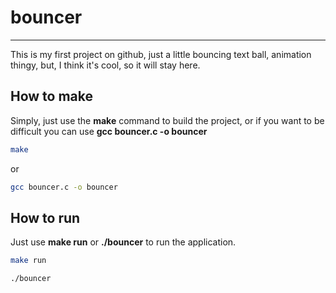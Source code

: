 # bouncer
---
This is my first project on github, just a little bouncing text ball, animation thingy, but, I think it's cool, so it will stay here.

## How to make
Simply, just use the **make** command to build the project, or if you want to be difficult you can use **gcc bouncer.c -o bouncer**

```bash
make
```

or 

```bash
gcc bouncer.c -o bouncer
```


## How to run
Just use **make run** or **./bouncer** to run the application.
```bash
make run
```

```bash
./bouncer
```
